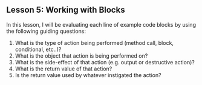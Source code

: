 ## Lesson 5: Working with Blocks

In this lesson, I will be evaluating each line of example code blocks by using the following
guiding questions:

1. What is the type of action being performed (method call, block, conditional, etc..)?
2. What is the object that action is being performed on?
3. What is the side-effect of that action (e.g. output or destructive action)?
4. What is the return value of that action?
5. Is the return value used by whatever instigated the action?